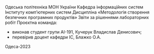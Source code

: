 Одеська політехніка МОН України
Кафедра інформаційних систем Інституту комп’ютерних систем
Дисципліна «Методологія створення безпечних програмних продуктів»
Звіти за рішеннями лабораторних робіт
Проєктна команда:

- виконав студент групи АІ-191, Кучерук Владислав Денисович;
- перевірив доцент кафедри ІС, Блажко О.А.

Одеса-2023
